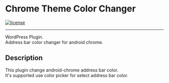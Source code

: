 # Chrome Theme Color Changer
[![license](https://img.shields.io/github/license/potato4d/chrome-theme-color-changer.svg)](https://github.com/potato4d/chrome-theme-color-changer/blob/master/LICENSE)

---

WordPress Plugin.  
Address bar color changer for android chrome.

## Description ##

This plugin change android-chrome address bar color.  
It's supported use color picker for select address bar color.
